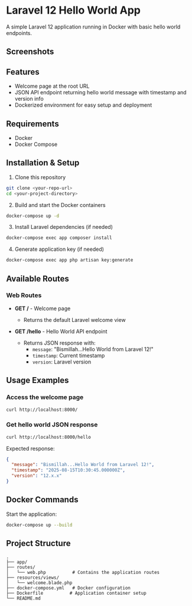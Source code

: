 # Laravel 12 Hello World App

A simple Laravel 12 application running in Docker with basic hello world endpoints.

## Screenshots



## Features

- Welcome page at the root URL
- JSON API endpoint returning hello world message with timestamp and version info
- Dockerized environment for easy setup and deployment

## Requirements

- Docker
- Docker Compose

## Installation & Setup

1. Clone this repository
```bash
git clone <your-repo-url>
cd <your-project-directory>
```

2. Build and start the Docker containers
```bash
docker-compose up -d
```

3. Install Laravel dependencies (if needed)
```bash
docker-compose exec app composer install
```

4. Generate application key (if needed)
```bash
docker-compose exec app php artisan key:generate
```

## Available Routes

### Web Routes

- **GET /** - Welcome page
  - Returns the default Laravel welcome view

- **GET /hello** - Hello World API endpoint
  - Returns JSON response with:
    - `message`: "Bismillah...Hello World from Laravel 12!"
    - `timestamp`: Current timestamp
    - `version`: Laravel version

## Usage Examples

### Access the welcome page
```bash
curl http://localhost:8000/
```

### Get hello world JSON response
```bash
curl http://localhost:8000/hello
```

Expected response:
```json
{
  "message": "Bismillah...Hello World from Laravel 12!",
  "timestamp": "2025-08-15T10:30:45.000000Z",
  "version": "12.x.x"
}
```

## Docker Commands

Start the application:
```bash
docker-compose up --build
```

## Project Structure

```
.
├── app/
├── routes/
│   └── web.php          # Contains the application routes
├── resources/views/
│   └── welcome.blade.php
├── docker-compose.yml   # Docker configuration
├── Dockerfile          # Application container setup
└── README.md
```
